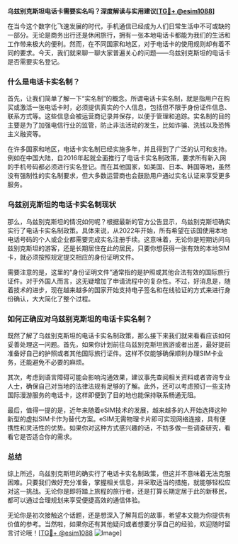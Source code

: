 **乌兹别克斯坦电话卡需要实名吗？深度解读与实用建议[[TG💪+ @esim1088](https://t.me/s/esim1088)]**

在当今这个数字化飞速发展的时代，手机通信已经成为人们日常生活中不可或缺的一部分。无论是商务出行还是休闲旅行，拥有一张本地电话卡都能为我们的生活和工作带来极大的便利。然而，在不同国家和地区，对于电话卡的使用规则却有着不同的要求。今天，我们就来聊一聊大家普遍关心的问题——乌兹别克斯坦的电话卡是否需要实名登记。

### 什么是电话卡实名制？

首先，让我们简单了解一下“实名制”的概念。所谓电话卡实名制，就是指用户在购买或激活一张电话卡时，必须提供真实的个人信息，包括但不限于身份证件信息、联系方式等。这些信息会被运营商记录并保存，以便于管理和追踪。实名制的目的主要是为了加强电信行业的监管，防止非法活动的发生，比如诈骗、洗钱以及恐怖主义融资等。

在许多国家和地区，电话卡实名制已经实施多年，并且得到了广泛的认可和支持。例如在中国大陆，自2016年起就全面推行了电话卡实名制政策，要求所有新入网的手机号码都必须进行实名登记。而在其他国家，如美国、日本、韩国等地，虽然没有强制性的实名制要求，但大多数运营商也会鼓励用户通过实名认证来享受更多服务。

### 乌兹别克斯坦的电话卡实名制现状

那么，乌兹别克斯坦的情况如何呢？根据最新的官方公告显示，乌兹别克斯坦确实实行了电话卡实名制政策。具体来说，从2022年开始，所有希望在该国使用本地电话号码的个人或企业都需要完成实名注册手续。这意味着，无论你是短期访问乌兹别克斯坦的游客，还是长期居住在此的居民，只要你想获得一张有效的本地SIM卡，就必须按照规定提交相应的身份证明文件。

需要注意的是，这里的“身份证明文件”通常指的是护照或其他合法有效的国际旅行证件。对于外国人而言，这无疑增加了申请流程中的复杂性。不过，好消息是，随着技术的进步，现在越来越多的国家开始支持电子签名和在线验证的方式来进行身份确认，大大简化了整个过程。

### 如何正确应对乌兹别克斯坦的电话卡实名制？

既然了解了乌兹别克斯坦的电话卡实名制政策，那么接下来我们就来看看应该如何妥善处理这一问题。首先，如果你计划前往乌兹别克斯坦旅游或者出差，最好提前准备好自己的护照或者其他国际旅行证件。这样不仅能够确保顺利办理SIM卡业务，还能避免不必要的麻烦。

其次，考虑到语言障碍可能会影响沟通效果，建议事先查阅相关资料或者咨询专业人士，确保自己对当地的法律法规有足够的了解。此外，还可以考虑预订一些支持国际漫游服务的电话卡，这样即便到了目的地也能保持联系畅通无阻。

最后，值得一提的是，近年来随着eSIM技术的发展，越来越多的人开始选择这种新型的虚拟SIM卡作为替代方案。eSIM无需物理卡片即可实现网络连接，具有便携性和灵活性的优势。如果你对这种方式感兴趣的话，不妨多做一些调查研究，看看它是否适合你的需求。

### 总结

综上所述，乌兹别克斯坦的确实行了电话卡实名制政策，但这并不意味着无法克服困难。只要我们做好充分准备，掌握相关信息，并采取适当的措施，就能够轻松应对这一挑战。无论你是即将踏上旅程的旅行者，还是打算长期定居于此的新移民，都可以通过合理规划来享受便捷高效的通信体验。

无论你是初次接触这个话题，还是想深入了解背后的故事，希望本文能为你提供有价值的参考。当然啦，如果你还有其他疑问或者想要分享自己的经验，欢迎随时留言讨论哦！[[TG💪+ @esim1088](https://t.me/s/esim1088) ![Image](https://i.postimg.cc/4NQfJmqS/Snipaste-2025-05-13-00-14-12.png)]